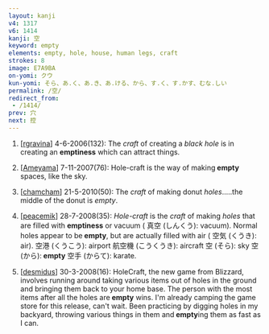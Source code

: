 ```yaml
---
layout: kanji
v4: 1317
v6: 1414
kanji: 空
keyword: empty
elements: empty, hole, house, human legs, craft
strokes: 8
image: E7A9BA
on-yomi: クウ
kun-yomi: そら、あ.く、あ.き、あ.ける、から、す.く、す.かす、むな.しい
permalink: /空/
redirect_from:
 - /1414/
prev: 穴
next: 控
---
```


1) [<a href="http://kanji.koohii.com/profile/rgravina">rgravina</a>] 4-6-2006(132): The <em>craft</em> of creating a <em>black hole</em> is in creating an <strong>emptiness</strong> which can attract things.

2) [<a href="http://kanji.koohii.com/profile/Ameyama">Ameyama</a>] 7-11-2007(76): Hole-craft is the way of making<strong> empty</strong> spaces, like the sky.

3) [<a href="http://kanji.koohii.com/profile/chamcham">chamcham</a>] 21-5-2010(50): The <em>craft</em> of making donut <em>holes</em>.....the middle of the donut is <em>empty</em>.

4) [<a href="http://kanji.koohii.com/profile/peacemik">peacemik</a>] 28-7-2008(35): <em>Hole-craft</em> is the <em>craft</em> of making <em>holes</em> that are filled with <strong>emptiness</strong> or vacuum ( 真空 (しんくう): vacuum). Normal holes appear to be<strong> empty</strong>, but are actually filled with air ( 空気 (くうき): air). 空港 (くうこう): airport 航空機 (こうくうき): aircraft 空 (そら): sky 空 (から):<strong> empty</strong> 空手 (からて): karate.

5) [<a href="http://kanji.koohii.com/profile/desmidus">desmidus</a>] 30-3-2008(16): HoleCraft, the new game from Blizzard, involves running around taking various items out of holes in the ground and bringing them back to your home base. The person with the most items after all the holes are<strong> empty</strong> wins. I&#039;m already camping the game store for this release, can&#039;t wait. Been practicing by digging holes in my backyard, throwing various things in them and<strong> empty</strong>ing them as fast as I can.

